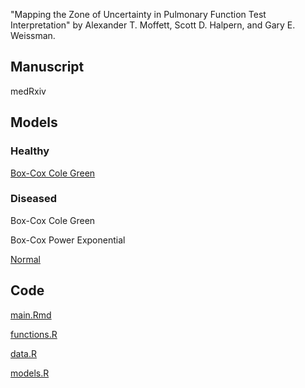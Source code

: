 "Mapping the Zone of Uncertainty in Pulmonary Function Test Interpretation" by Alexander T. Moffett, Scott D. Halpern, and Gary E. Weissman.

## Manuscript

medRxiv

## Models

### Healthy

[Box-Cox Cole Green](model_healthy.RDS)

### Diseased

Box-Cox Cole Green

Box-Cox Power Exponential

[Normal](model_no.RDS)

## Code

[main.Rmd](main.Rmd)

[functions.R](functions.R)

[data.R](data.R)

[models.R](models.R)
